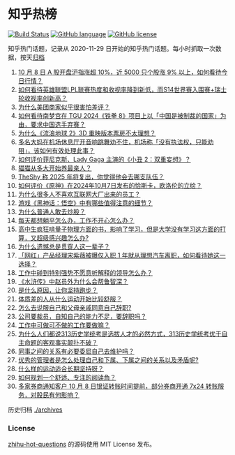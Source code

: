 # 知乎热榜
[![Build Status](https://github.com/ToWeLong/zhihu-hot-questions/workflows/CI/badge.svg)](https://github.com/ToWeLong/zhihu-hot-questions/actions)
[![GitHub language](https://img.shields.io/badge/language-golang-orange.svg)](https://golang.org/)
[![GitHub license](https://img.shields.io/github/license/ToWeLong/zhihu-hot-questions)](https://github.com/ToWeLong/zhihu-hot-questions/blob/main/LICENSE)

知乎热门话题，记录从 2020-11-29 日开始的知乎热门话题。每小时抓取一次数据，按天[归档](./archives)

<!-- BEGIN -->

1. [10 月 8 日 A 股开盘沪指涨超 10%，近 5000 只个股涨 9% 以上，如何看待今日行情？](https://www.zhihu.com/question/777604102)
1. [如何看待英雄联盟LPL联赛热度和收视率降到新低，而S14世界赛入围赛+瑞士轮收视率创新高？](https://www.zhihu.com/question/762589694)
1. [为什么美团商家似乎很害怕差评？](https://www.zhihu.com/question/750321400)
1. [如何看待南梦宫在 TGU 2024《铁拳 8》项目上以「中国是被制裁的国家」为由，要求中国选手弃赛？](https://www.zhihu.com/question/761709956)
1. [为什么《流浪地球 2》3D 重映版本票房不太理想？](https://www.zhihu.com/question/739376942)
1. [多名大妈在机场休息厅开音响跳舞劝不住，机场称「没有执法权，只能劝阻」，该如何有效处理此事？](https://www.zhihu.com/question/748727234)
1. [如何评价菲尼克斯、Lady Gaga 主演的《小丑 2：双重妄想》？](https://www.zhihu.com/question/666246636)
1. [猫猫从多大开始养最亲人？](https://www.zhihu.com/question/660314077)
1. [TheShy 称 2025 年将复出，你觉得他会去哪支队伍？](https://www.zhihu.com/question/661143715)
1. [如何评价《原神》在2024年10月7日发布的恰斯卡，欧洛伦的立绘？](https://www.zhihu.com/question/772362008)
1. [为什么很多人不喜欢互联网大厂出来的员工？](https://www.zhihu.com/question/668118544)
1. [游戏《黑神话：悟空》中有哪些值得注意的细节？](https://www.zhihu.com/question/638141359)
1. [为什么普通人敢去炒股？](https://www.zhihu.com/question/665060630)
1. [每天都想躺平怎么办，工作不开心怎么办？](https://www.zhihu.com/question/756578463)
1. [高中生疯狂啃量子物理方面的书，影响了学习，但是大学没有学习这方面的打算，又超级感兴趣怎么办?](https://www.zhihu.com/question/757371396)
1. [为什么遗憾总是贯穿人这一辈子？](https://www.zhihu.com/question/773195905)
1. [「网红」产品经理宋紫薇被曝仅入职 1 年就从理想汽车离职，如何看待她这一选择？](https://www.zhihu.com/question/759990294)
1. [工作中碰到特别强势不愿意听解释的领导怎么办？](https://www.zhihu.com/question/671834415)
1. [《水浒传》中赵员外为什么会帮鲁智深？](https://www.zhihu.com/question/665925645)
1. [是什么原因，让你坚持跑步？](https://www.zhihu.com/question/695643977)
1. [体质差的人从什么运动开始比较舒服？](https://www.zhihu.com/question/688557755)
1. [怎么去说服自己和父母亲戚同意自己辞职?](https://www.zhihu.com/question/668285603)
1. [公司要裁员，自知自己的能力不足，要辞职吗？](https://www.zhihu.com/question/667023166)
1. [工作中可做可不做的工作要做嘛？](https://www.zhihu.com/question/675811827)
1. [为什么人们都说313历史学统考是选拔人才的必然方式，313历史学统考优于自主命题的客观事实颠扑不破？](https://www.zhihu.com/question/668291293)
1. [同事之间的关系有必要委屈自己去维护吗？](https://www.zhihu.com/question/668116633)
1. [优秀的管理者是怎么处理自己和下属、下属之间的关系以及矛盾呢?](https://www.zhihu.com/question/668224588)
1. [什么样的运动适合长期坚持呀？](https://www.zhihu.com/question/669859545)
1. [如何规划一个舒适、专注的阅读角？](https://www.zhihu.com/question/652868917)
1. [多家券商通知客户 10 月 8 日银证转账时间提前，部分券商开通 7x24 转账服务，对股民有何影响？](https://www.zhihu.com/question/771371317)

<!-- END -->

历史归档 [./archives](./archives)


### License
[zhihu-hot-questions](https://github.com/towelong/zhihu-hot-questions) 的源码使用 MIT License 发布。